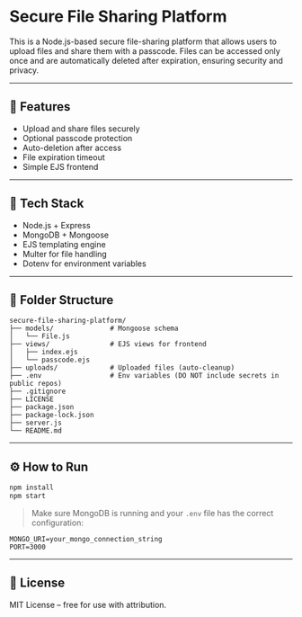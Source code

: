 # Secure File Sharing Platform

This is a Node.js-based secure file-sharing platform that allows users to upload files and share them with a passcode. Files can be accessed only once and are automatically deleted after expiration, ensuring security and privacy.

---

## 🔐 Features

- Upload and share files securely
- Optional passcode protection
- Auto-deletion after access
- File expiration timeout
- Simple EJS frontend

---

## 🚀 Tech Stack

- Node.js + Express
- MongoDB + Mongoose
- EJS templating engine
- Multer for file handling
- Dotenv for environment variables

---

## 📁 Folder Structure

```
secure-file-sharing-platform/
├── models/              # Mongoose schema
│   └── File.js
├── views/               # EJS views for frontend
│   ├── index.ejs
│   └── passcode.ejs
├── uploads/             # Uploaded files (auto-cleanup)
├── .env                 # Env variables (DO NOT include secrets in public repos)
├── .gitignore
├── LICENSE
├── package.json
├── package-lock.json
├── server.js
└── README.md
```

---

## ⚙️ How to Run

```bash
npm install
npm start
```

> Make sure MongoDB is running and your `.env` file has the correct configuration:
```
MONGO_URI=your_mongo_connection_string
PORT=3000
```

---

## 📜 License

MIT License – free for use with attribution.
